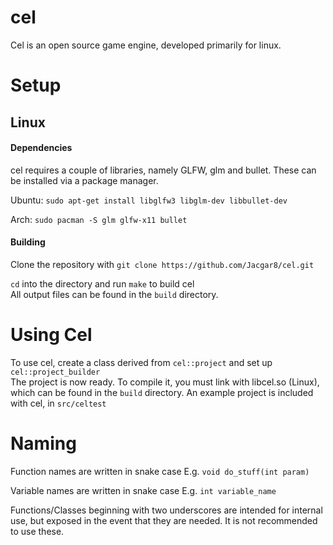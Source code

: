 # cel
Cel is an open source game engine, developed primarily for linux.



# Setup

## Linux                                           

#### Dependencies
cel requires a couple of libraries, namely GLFW, glm and bullet. These can be installed via a package manager.

Ubuntu:
    `sudo apt-get install libglfw3 libglm-dev libbullet-dev`

Arch:
    `sudo pacman -S glm glfw-x11 bullet`
#### Building
Clone the repository with `git clone https://github.com/Jacgar8/cel.git`                                            

`cd` into the directory and run `make` to build cel                                                                 
All output files can be found in the `build` directory.
# Using Cel
To use cel, create a class derived from `cel::project` and set up `cel::project_builder`                            
The project is now ready. To compile it, you must link with libcel.so (Linux), which can be found in the `build` directory. 
An example project is included with cel, in `src/celtest`

 # Naming
Function names are written in snake case 
E.g. `void do_stuff(int param)`          
                                         
Variable names are written in snake case 
E.g. `int variable_name`                 
                                          
Functions/Classes beginning with two underscores are intended for internal use, but exposed in the event that they are needed. It is not recommended to use these.
